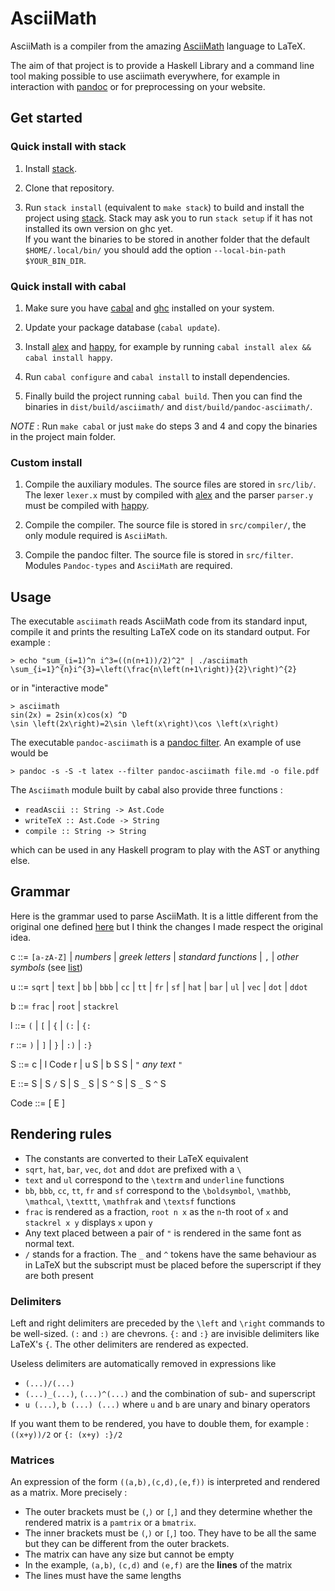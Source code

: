 # AsciiMath

AsciiMath is a compiler from the amazing [AsciiMath](http://asciimath.org/)
language to LaTeX.

The aim of that project is to provide a Haskell Library and a command line tool
making possible to use asciimath everywhere, for example in interaction with
[pandoc](http://pandoc.org/) or for preprocessing on your website.

## Get started

### Quick install with stack

1. Install
   [stack](http://docs.haskellstack.org/en/stable/install_and_upgrade.html).

2. Clone that repository.

3. Run `stack install` (equivalent to `make stack`) to build and install the
   project using [stack](docs.haskellstack.org/). Stack may ask you to run
   `stack setup` if it has not installed its own version on ghc yet.  
   If you want the binaries to be stored in another folder that the default
   `$HOME/.local/bin/` you should add the option
   `--local-bin-path $YOUR_BIN_DIR`.

### Quick install with cabal

1. Make sure you have [cabal](https://www.haskell.org/cabal/) and
   [ghc](https://www.haskell.org/ghc/) installed on your system.

2. Update your package database (`cabal update`).

3. Install [alex](https://www.haskell.org/alex/) and
   [happy](https://www.haskell.org/happy/), for example by running 
   `cabal install alex && cabal install happy`.

4. Run `cabal configure` and `cabal install` to install dependencies.

5. Finally build the project running `cabal build`. Then you can find the
   binaries in `dist/build/asciimath/` and `dist/build/pandoc-asciimath/`.

_NOTE_ : Run `make cabal` or just `make` do steps 3 and 4 and copy the binaries
in the project main folder.

### Custom install 

1. Compile the auxiliary modules. The source files are stored in `src/lib/`.
   The lexer `lexer.x` must by compiled with
   [alex](https://www.haskell.org/alex/) and the parser `parser.y` must be
   compiled with [happy](https://www.haskell.org/happy/).

2. Compile the compiler. The source file is stored in `src/compiler/`, the only
   module required is `AsciiMath`.

3. Compile the pandoc filter. The source file is stored in `src/filter`.
   Modules `Pandoc-types` and `AsciiMath` are required.

## Usage

The executable `asciimath` reads AsciiMath code from its standard input, compile
it and prints the resulting LaTeX code on its standard output. For example :

    > echo "sum_(i=1)^n i^3=((n(n+1))/2)^2" | ./asciimath
    \sum_{i=1}^{n}i^{3}=\left(\frac{n\left(n+1\right)}{2}\right)^{2}

or in "interactive mode"

    > asciimath
    sin(2x) = 2sin(x)cos(x) ^D
    \sin \left(2x\right)=2\sin \left(x\right)\cos \left(x\right)

The executable `pandoc-asciimath` is a [pandoc
filter](http://pandoc.org/scripting.html). An example of use would be

    > pandoc -s -S -t latex --filter pandoc-asciimath file.md -o file.pdf

The `Asciimath` module built by cabal also provide three functions :
* `readAscii :: String -> Ast.Code`
* `writeTeX :: Ast.Code -> String`
* `compile :: String -> String`

which can be used in any Haskell program to play with the AST or anything else.

## Grammar

Here is the grammar used to parse AsciiMath. It is a little different from the
original one defined [here](http://asciimath.org/#grammar) but I think the
changes I made respect the original idea.


c ::= `[a-zA-Z]` | _numbers_ | _greek letters_ | _standard functions_ | `,` |
_other symbols_ (see [list](http://asciimath.org/#syntax))

u ::= `sqrt` | `text` | `bb` | `bbb` | `cc` | `tt` | `fr` | `sf`
| `hat` | `bar` | `ul` | `vec` | `dot` | `ddot`

b ::= `frac` | `root` | `stackrel`

l ::= `(` | `[` | `{` | `(:` | `{:`

r ::= `)` | `]` | `}` | `:)` | `:}`

S ::= c | l Code r | u S | b S S | `"` _any text_ `"`

E ::= S | S `/` S | S `_` S | S `^` S | S `_` S `^` S

Code ::= [ E ]


## Rendering rules

* The constants are converted to their LaTeX equivalent
* `sqrt`, `hat`, `bar`, `vec`, `dot` and `ddot` are prefixed with a `\`
* `text` and `ul` correspond to the `\textrm` and `underline` functions
* `bb`, `bbb`, `cc`, `tt`, `fr` and `sf` correspond to the `\boldsymbol`,
  `\mathbb`, `\mathcal`, `\texttt`, `\mathfrak` and `\textsf` functions
* `frac` is rendered as a fraction, `root n x` as the `n`-th root of `x` and
  `stackrel x y` displays `x` upon `y`
* Any text placed between a pair of `"` is rendered in the same font as normal
  text.
* `/` stands for a fraction. The `_` and `^` tokens have the same behaviour as
  in LaTeX but the subscript must be placed before the superscript if they are
  both present

### Delimiters

Left and right delimiters are preceded by the `\left` and `\right` commands to
be well-sized. `(:` and `:)` are chevrons. `{:` and `:}` are invisible
delimiters like LaTeX's `{`. The other delimiters are rendered as expected.

Useless delimiters are automatically removed in expressions like
* `(...)/(...)`
* `(...)_(...)`, `(...)^(...)` and the combination of sub- and superscript
* `u (...)`, `b (...) (...)` where `u` and `b` are unary and binary operators

If you want them to be rendered, you have to double them, for example :
`((x+y))/2` or `{: (x+y) :}/2`

### Matrices

An expression of the form `((a,b),(c,d),(e,f))` is interpreted and rendered as a
matrix. More precisely :
* The outer brackets must be `(`,`)` or `[`,`]` and they determine whether the
  rendered matrix is a `pamtrix` or a `bmatrix`.
* The inner brackets must be `(`,`)` or `[`,`]` too. They have to be all the
  same but they can be different from the outer brackets.
* The matrix can have any size but cannot be empty
* In the example, `(a,b)`, `(c,d)` and `(e,f)` are the **lines** of the matrix
* The lines must have the same lengths

